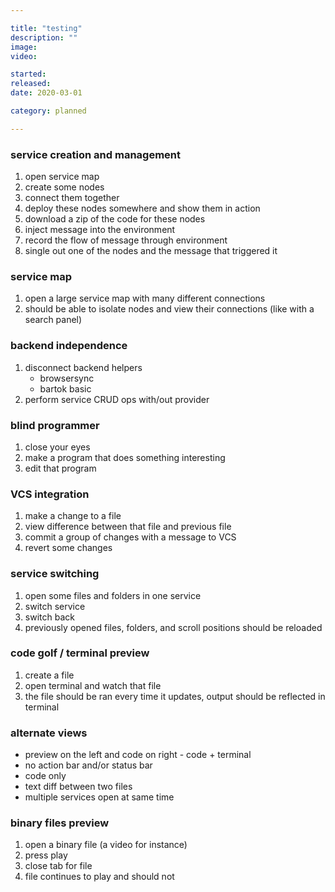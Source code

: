 ```yaml
---

title: "testing"
description: ""
image:
video:

started:
released:
date: 2020-03-01

category: planned

---
```


### service creation and management

1. open service map
2. create some nodes
3. connect them together
4. deploy these nodes somewhere and show them in action
5. download a zip of the code for these nodes
6. inject message into the environment
7. record the flow of message through environment
8. single out one of the nodes and the message that triggered it

### service map

1. open a large service map with many different connections
2. should be able to isolate nodes and view their connections (like with a search panel)

### backend independence

1. disconnect backend helpers
	- browsersync
	- bartok basic
2. perform service CRUD ops with/out provider

### blind programmer

1. close your eyes
2. make a program that does something interesting
3. edit that program

### VCS integration

1. make a change to a file
2. view difference between that file and previous file
3. commit a group of changes with a message to VCS
4. revert some changes

### service switching

1. open some files and folders in one service
2. switch service
3. switch back
4. previously opened files, folders, and scroll positions should be reloaded

### code golf / terminal preview

1. create a file
2. open terminal and watch that file
3. the file should be ran every time it updates, output should be reflected in terminal

### alternate views

- preview on the left and code on right - code + terminal
- no action bar and/or status bar
- code only
- text diff between two files
- multiple services open at same time

### binary files preview

1. open a binary file (a video for instance)
2. press play
3. close tab for file
4. file continues to play and should not